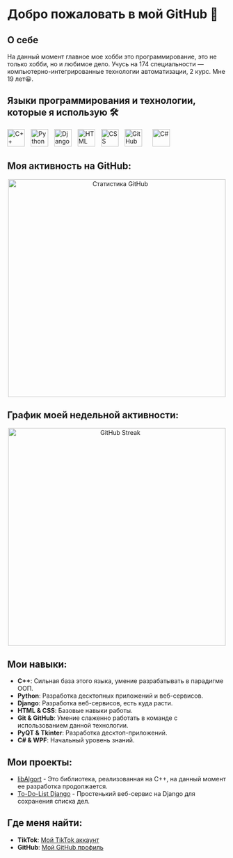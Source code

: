 # Добро пожаловать в мой GitHub 👋

## О себе

На данный момент главное мое хобби это программирование, это не только хобби, но и любимое дело. Учусь на 174 специальности — компьютерно-интегрированные технологии автоматизации, 2 курс. Мне 19 лет😀.

## Языки программирования и технологии, которые я использую 🛠️

<p align="left">
  <img src="https://cdn.jsdelivr.net/gh/devicons/devicon/icons/cplusplus/cplusplus-original.svg" title="C++" alt="C++" width="40" height="40" style="display: inline-block; margin-right: 10px;"/>
  <img src="https://cdn.jsdelivr.net/gh/devicons/devicon/icons/python/python-original.svg" title="Python" alt="Python" width="40" height="40" style="display: inline-block; margin-right: 10px;"/>
  <img src="https://cdn.jsdelivr.net/gh/devicons/devicon/icons/django/django-plain.svg" title="Django" alt="Django" width="40" height="40" style="display: inline-block; margin-right: 10px;"/>
  <img src="https://cdn.jsdelivr.net/gh/devicons/devicon/icons/html5/html5-original.svg" title="HTML" alt="HTML" width="40" height="40" style="display: inline-block; margin-right: 10px;"/>
  <img src="https://cdn.jsdelivr.net/gh/devicons/devicon/icons/css3/css3-original.svg" title="CSS" alt="CSS" width="40" height="40" style="display: inline-block; margin-right: 10px;"/>
  <img src="https://cdn.jsdelivr.net/gh/devicons/devicon/icons/github/github-original.svg" title="GitHub" alt="GitHub" width="40" height="40" style="display: inline-block; margin-right: 20px;"/>
  <img src="https://cdn.jsdelivr.net/gh/devicons/devicon/icons/csharp/csharp-original.svg" title="C#" alt="C#" width="40" height="40" style="display: inline-block; margin-right: 10px;"/>
</p>

## Моя активность на GitHub:

<p align="center">
  <img src="https://github-readme-stats.vercel.app/api?username=Jekov-Evgen&show_icons=true&theme=radical" alt="Статистика GitHub" width="500"/>
</p>

## График моей недельной активности:

<p align="center">
  <img src="https://github-readme-streak-stats.herokuapp.com/?user=Jekov-Evgen&theme=radical" alt="GitHub Streak" width="500"/>
</p>

## Мои навыки:

- **C++**: Сильная база этого языка, умение разрабатывать в парадигме ООП.
- **Python**: Разработка десктопных приложений и веб-сервисов.
- **Django**: Разработка веб-сервисов, есть куда расти.
- **HTML & CSS**: Базовые навыки работы.
- **Git & GitHub**: Умение слаженно работать в команде с использованием данной технологии.
- **PyQT & Tkinter**: Разработка десктоп-приложений.
- **C# & WPF**: Начальный уровень знаний.

## Мои проекты:

- [libAlgort](https://github.com/Jekov-Evgen/libAlgort) - Это библиотека, реализованная на C++, на данный момент ее разработка продолжается.
- [To-Do-List Django](https://github.com/Jekov-Evgen/Django_TO-DO-LIST) - Простенький веб-сервис на Django для сохранения списка дел.

## Где меня найти:

- **TikTok**: [Мой TikTok аккаунт](https://www.tiktok.com/@odessaprog?_t=8psmoCJfLz3&_r=1)
- **GitHub**: [Мой GitHub профиль](https://github.com/Jekov-Evgen)
